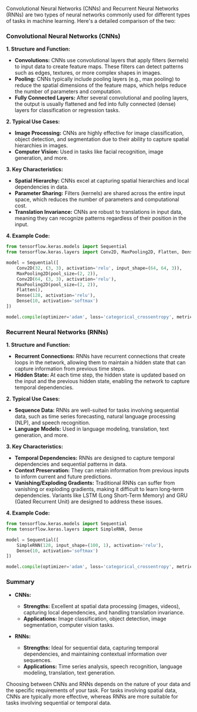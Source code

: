 Convolutional Neural Networks (CNNs) and Recurrent Neural Networks (RNNs) are two types of neural networks commonly used for different types of tasks in machine learning. Here's a detailed comparison of the two:

### Convolutional Neural Networks (CNNs)

**1. Structure and Function:**
   - **Convolutions:** CNNs use convolutional layers that apply filters (kernels) to input data to create feature maps. These filters can detect patterns such as edges, textures, or more complex shapes in images.
   - **Pooling:** CNNs typically include pooling layers (e.g., max pooling) to reduce the spatial dimensions of the feature maps, which helps reduce the number of parameters and computation.
   - **Fully Connected Layers:** After several convolutional and pooling layers, the output is usually flattened and fed into fully connected (dense) layers for classification or regression tasks.

**2. Typical Use Cases:**
   - **Image Processing:** CNNs are highly effective for image classification, object detection, and segmentation due to their ability to capture spatial hierarchies in images.
   - **Computer Vision:** Used in tasks like facial recognition, image generation, and more.

**3. Key Characteristics:**
   - **Spatial Hierarchy:** CNNs excel at capturing spatial hierarchies and local dependencies in data.
   - **Parameter Sharing:** Filters (kernels) are shared across the entire input space, which reduces the number of parameters and computational cost.
   - **Translation Invariance:** CNNs are robust to translations in input data, meaning they can recognize patterns regardless of their position in the input.

**4. Example Code:**

```python
from tensorflow.keras.models import Sequential
from tensorflow.keras.layers import Conv2D, MaxPooling2D, Flatten, Dense

model = Sequential([
    Conv2D(32, (3, 3), activation='relu', input_shape=(64, 64, 3)),
    MaxPooling2D(pool_size=(2, 2)),
    Conv2D(64, (3, 3), activation='relu'),
    MaxPooling2D(pool_size=(2, 2)),
    Flatten(),
    Dense(128, activation='relu'),
    Dense(10, activation='softmax')
])

model.compile(optimizer='adam', loss='categorical_crossentropy', metrics=['accuracy'])
```

### Recurrent Neural Networks (RNNs)

**1. Structure and Function:**
   - **Recurrent Connections:** RNNs have recurrent connections that create loops in the network, allowing them to maintain a hidden state that can capture information from previous time steps.
   - **Hidden State:** At each time step, the hidden state is updated based on the input and the previous hidden state, enabling the network to capture temporal dependencies.

**2. Typical Use Cases:**
   - **Sequence Data:** RNNs are well-suited for tasks involving sequential data, such as time series forecasting, natural language processing (NLP), and speech recognition.
   - **Language Models:** Used in language modeling, translation, text generation, and more.

**3. Key Characteristics:**
   - **Temporal Dependencies:** RNNs are designed to capture temporal dependencies and sequential patterns in data.
   - **Context Preservation:** They can retain information from previous inputs to inform current and future predictions.
   - **Vanishing/Exploding Gradients:** Traditional RNNs can suffer from vanishing or exploding gradients, making it difficult to learn long-term dependencies. Variants like LSTM (Long Short-Term Memory) and GRU (Gated Recurrent Unit) are designed to address these issues.

**4. Example Code:**

```python
from tensorflow.keras.models import Sequential
from tensorflow.keras.layers import SimpleRNN, Dense

model = Sequential([
    SimpleRNN(128, input_shape=(100, 1), activation='relu'),
    Dense(10, activation='softmax')
])

model.compile(optimizer='adam', loss='categorical_crossentropy', metrics=['accuracy'])
```

### Summary

- **CNNs:** 
  - **Strengths:** Excellent at spatial data processing (images, videos), capturing local dependencies, and handling translation invariance.
  - **Applications:** Image classification, object detection, image segmentation, computer vision tasks.

- **RNNs:**
  - **Strengths:** Ideal for sequential data, capturing temporal dependencies, and maintaining contextual information over sequences.
  - **Applications:** Time series analysis, speech recognition, language modeling, translation, text generation.

Choosing between CNNs and RNNs depends on the nature of your data and the specific requirements of your task. For tasks involving spatial data, CNNs are typically more effective, whereas RNNs are more suitable for tasks involving sequential or temporal data.